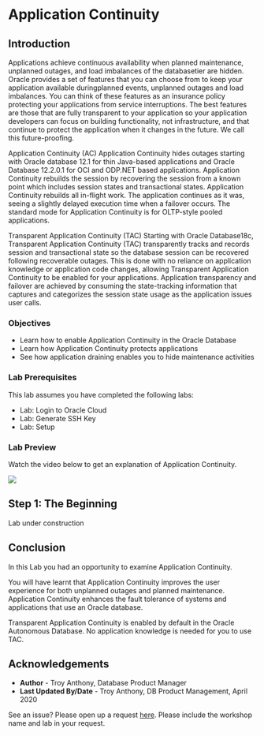 # Application Continuity

## Introduction
Applications achieve continuous availability when planned maintenance, unplanned outages, and load imbalances of the databasetier are hidden.  Oracle provides a set of features that you can choose from to keep your application available duringplanned events, unplanned outages and load imbalances.  You can think of these features as an insurance policy protecting your applications from service interruptions.  The best features are those that are fully transparent to your application so your application developers can focus on building functionality, not infrastructure, and that continue to protect the application when it changes in the future.  We call this future-proofing.

Application Continuity (AC)
Application Continuity hides outages starting with Oracle database 12.1 for thin Java-based applications and Oracle Database 12.2.0.1 for OCI and ODP.NET based applications. Application Continuity rebuilds the session by recovering the session from a known point which includes session states and transactional states. Application Continuity rebuilds all in-flight work. The application continues as it was, seeing a slightly delayed execution time when a failover occurs. The standard mode for Application Continuity is for OLTP-style pooled applications.

Transparent Application Continuity (TAC)
Starting with Oracle Database18c, Transparent Application Continuity (TAC) transparently tracks and records session and transactional state so the database session can be recovered following recoverable outages. This is done with no reliance on application knowledge or application code changes, allowing Transparent Application Continuity to be enabled for your applications.  Application transparency and failover are achieved by consuming the state-tracking information that captures and categorizes the session state usage as the application issues user calls.

### Objectives

-   Learn how to enable Application Continuity in the Oracle Database
-   Learn how Application Continuity protects applications
-   See how application draining enables you to hide maintenance activities

### Lab Prerequisites

This lab assumes you have completed the following labs:
* Lab: Login to Oracle Cloud
* Lab: Generate SSH Key
* Lab: Setup

### Lab Preview

Watch the video below to get an explanation of Application Continuity.

![](youtube:dIMgaujSydQ)


## Step 1: The Beginning

Lab under construction

## Conclusion

In this Lab you had an opportunity to examine Application Continuity.

You will have learnt that Application Continuity improves the user experience for both unplanned outages and planned maintenance. Application Continuity enhances the fault tolerance of systems and applications that use an Oracle database.

Transparent Application Continuity is enabled by default in the Oracle Autonomous Database. No application knowledge is needed for you to use TAC.

## Acknowledgements

- **Author** - Troy Anthony, Database Product Manager
- **Last Updated By/Date** - Troy Anthony, DB Product Management, April 2020

See an issue?  Please open up a request [here](https://github.com/oracle/learning-library/issues).   Please include the workshop name and lab in your request. 
